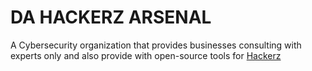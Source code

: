 # DA HACKERZ ARSENAL
A Cybersecurity organization that provides businesses consulting with experts only and also provide with open-source tools for [Hackerz](http://www.catb.org/~esr/faqs/hacker-howto.html)

